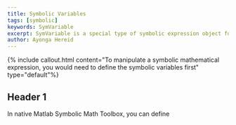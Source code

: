 ```yaml
---
title: Symbolic Variables
tags: [symbolic]
keywords: SymVariable 
excerpt: SymVariable is a special type of symbolic expression object for symbolic variables
author: Ayonga Hereid
---
```



{% include callout.html content="To manipulate a symbolic mathematical
expression, you would need to define the symbolic variables first"
type="default"%}

## Header 1 ##



In native Matlab Symbolic Math Toolbox, you can define 
